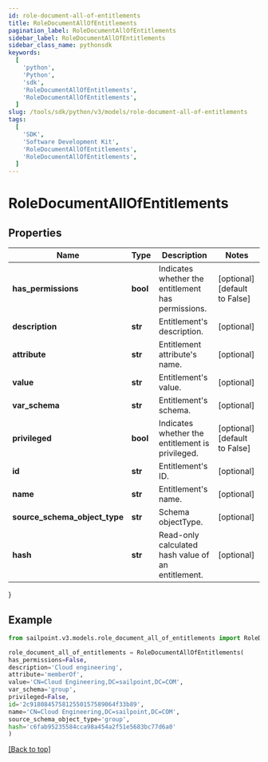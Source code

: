 ```yaml
---
id: role-document-all-of-entitlements
title: RoleDocumentAllOfEntitlements
pagination_label: RoleDocumentAllOfEntitlements
sidebar_label: RoleDocumentAllOfEntitlements
sidebar_class_name: pythonsdk
keywords:
  [
    'python',
    'Python',
    'sdk',
    'RoleDocumentAllOfEntitlements',
    'RoleDocumentAllOfEntitlements',
  ]
slug: /tools/sdk/python/v3/models/role-document-all-of-entitlements
tags:
  [
    'SDK',
    'Software Development Kit',
    'RoleDocumentAllOfEntitlements',
    'RoleDocumentAllOfEntitlements',
  ]
---
```


# RoleDocumentAllOfEntitlements

## Properties

| Name | Type | Description | Notes |
| --- | --- | --- | --- |
| **has_permissions** | **bool** | Indicates whether the entitlement has permissions. | [optional] [default to False] |
| **description** | **str** | Entitlement's description. | [optional] |
| **attribute** | **str** | Entitlement attribute's name. | [optional] |
| **value** | **str** | Entitlement's value. | [optional] |
| **var_schema** | **str** | Entitlement's schema. | [optional] |
| **privileged** | **bool** | Indicates whether the entitlement is privileged. | [optional] [default to False] |
| **id** | **str** | Entitlement's ID. | [optional] |
| **name** | **str** | Entitlement's name. | [optional] |
| **source_schema_object_type** | **str** | Schema objectType. | [optional] |
| **hash** | **str** | Read-only calculated hash value of an entitlement. | [optional] |

}

## Example

```python
from sailpoint.v3.models.role_document_all_of_entitlements import RoleDocumentAllOfEntitlements

role_document_all_of_entitlements = RoleDocumentAllOfEntitlements(
has_permissions=False,
description='Cloud engineering',
attribute='memberOf',
value='CN=Cloud Engineering,DC=sailpoint,DC=COM',
var_schema='group',
privileged=False,
id='2c918084575812550157589064f33b89',
name='CN=Cloud Engineering,DC=sailpoint,DC=COM',
source_schema_object_type='group',
hash='c6fab95235584cca98a454a2f51e5683bc77d6a0'
)

```

[[Back to top]](#)
